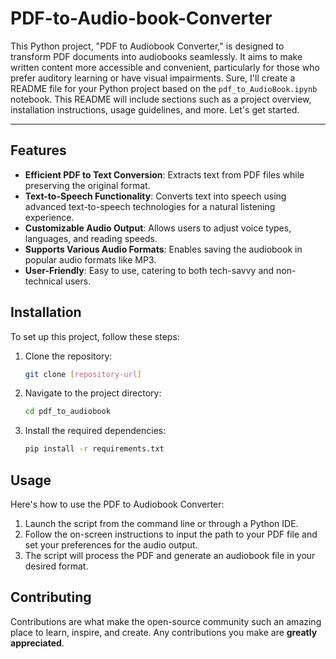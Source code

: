 # PDF-to-Audio-book-Converter
This Python project, "PDF to Audiobook Converter," is designed to transform PDF documents into audiobooks seamlessly. It aims to make written content more accessible and convenient, particularly for those who prefer auditory learning or have visual impairments.
Sure, I'll create a README file for your Python project based on the `pdf_to_AudioBook.ipynb` notebook. This README will include sections such as a project overview, installation instructions, usage guidelines, and more. Let's get started.

---

## Features
- **Efficient PDF to Text Conversion**: Extracts text from PDF files while preserving the original format.
- **Text-to-Speech Functionality**: Converts text into speech using advanced text-to-speech technologies for a natural listening experience.
- **Customizable Audio Output**: Allows users to adjust voice types, languages, and reading speeds.
- **Supports Various Audio Formats**: Enables saving the audiobook in popular audio formats like MP3.
- **User-Friendly**: Easy to use, catering to both tech-savvy and non-technical users.

## Installation
To set up this project, follow these steps:
1. Clone the repository:
   ```bash
   git clone [repository-url]
   ```
2. Navigate to the project directory:
   ```bash
   cd pdf_to_audiobook
   ```
3. Install the required dependencies:
   ```bash
   pip install -r requirements.txt
   ```

## Usage
Here's how to use the PDF to Audiobook Converter:
1. Launch the script from the command line or through a Python IDE.
2. Follow the on-screen instructions to input the path to your PDF file and set your preferences for the audio output.
3. The script will process the PDF and generate an audiobook file in your desired format.

## Contributing
Contributions are what make the open-source community such an amazing place to learn, inspire, and create. Any contributions you make are **greatly appreciated**.
